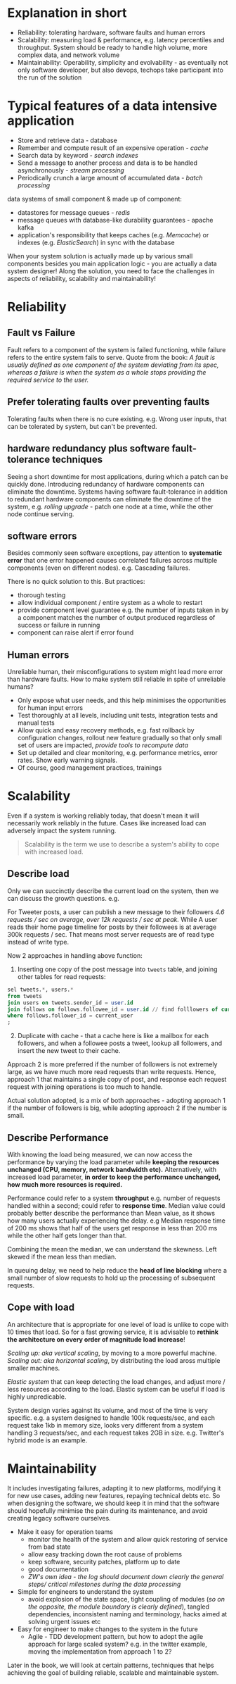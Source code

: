 
# Explanation in short

- Reliability: tolerating hardware, software faults and human errors
- Scalability: measuring load & performance, e.g. latency percentiles and throughput. System should be ready to handle high volume, more complex data, and network volume
- Maintainability: Operability, simplicity and evolvability - as eventually not only software developer, but also devops, techops take participant into the run of the solution

# Typical features of a data intensive application

- Store and retrieve data - database
- Remember and compute result of an expensive operation - *cache*
- Search data by keyword - *search indexes*
- Send a message to another process and data is to be handled asynchronously - *stream processing*
- Periodically crunch a large amount of accumulated data - *batch processing*

data systems of small component & made up of component:
- datastores for message queues - *redis*
- message queues with database-like durability guarantees - apache kafka
- application's responsibility that keeps caches (e.g. *Memcache*) or indexes (e.g. *ElasticSearch*) in sync with the database

When your system solution is actually made up by various small components besides you main application logic - you are actually a data system designer! Along the solution, you need to face the challenges in aspects of reliability, scalability and maintainability!

# Reliability

## Fault vs Failure

Fault refers to a component of the system is failed functioning, while failure refers to the entire system fails to serve. Quote from the book: *A fault is usually defined as one component of the system deviating from its spec, whereas a failure is when the system as a whole stops providing the required service to the user.*
## Prefer tolerating faults over preventing faults
 
Tolerating faults when there is no cure existing. e.g. Wrong user inputs, that can be tolerated by system, but can't be prevented.
## hardware redundancy plus software fault-tolerance techniques

Seeing a short downtime for most applications, during which a patch can be quickly done. Introducing redundancy of hardware components can eliminate the downtime.
Systems having software fault-tolerance in addition to redundant hardware components can eliminate the downtime of the system, e.g. *rolling upgrade* - patch one node at a time, while the other node continue serving.

## software errors

Besides commonly seen software exceptions, pay attention to **systematic error** that one error happened causes correlated failures across multiple components (even on different nodes). e.g. Cascading failures. 

There is no quick solution to this. But practices:
- thorough testing
- allow individual component / entire system as a whole to restart
- provide component level guarantee e.g. the number of inputs taken in by a component matches the number of output produced regardless of success or failure in running
- component can raise alert if error found

## Human errors 

Unreliable human, their misconfigurations to system might lead more error than hardware faults. How to make system still reliable in spite of unreliable humans?

- Only expose what user needs, and this help minimises the opportunities for human input errors
- Test thoroughly at all levels, including unit tests, integration tests and manual tests
- Allow quick and easy recovery methods, e.g. fast rollback by configuration changes, rollout new feature gradually so that only small set of users are impacted, *provide tools to recompute data*
- Set up detailed and clear monitoring, e.g. performance metrics, error rates. Show early warning signals.
- Of course, good management practices, trainings


# Scalability

Even if a system is working reliably today, that doesn't mean it will necessarily work reliably in the future. Cases like increased load can adversely impact the system running. 

> Scalability is the term we use to describe a system's ability to cope with increased load.

## Describe load

Only we can succinctly describe the current load on the system, then we can discuss the growth questions. e.g. 

For Tweeter posts, a user can publish a new message to their followers *4.6 requests / sec on average, over 12k requests / sec at peak.* While A user reads their home page timeline for posts by their followees is at average 300k requests / sec. That means most server requests are of read type instead of write type. 

Now 2 approaches in handling above function:
1. Inserting one copy of the post message into `tweets` table, and joining other tables for read requests:

```sql
sel tweets.*, users.* 
from tweets
join users on tweets.sender_id = user.id 
join follows on follows.followee_id = user.id // find folllowers of current posted tweets writer
where follows.follower_id = current_user
;
```

2. Duplicate with cache - that a cache here is like a mailbox for each followers, and when a followee posts a tweet, lookup all followers, and insert the new tweet to their cache. 

Approach 2 is more preferred if the number of followers is not extremely large, as we have much more read requests than write requests. Hence, approach 1 that maintains a single copy of post, and response each request request with joining operations is too much to handle.

Actual solution adopted, is a mix of both approaches - adopting approach 1 if the number of followers is big, while adopting approach 2 if the number is small. 

## Describe Performance

With knowing the load being measured, we can now access the performance by varying the load parameter while **keeping the resources unchanged (CPU, memory, network bandwidth etc).** Alternatively, with increased load parameter, **in order to keep the performance unchanged, how much more resources is required.**

Performance could refer to a system **throughput** e.g. number of requests handled within a second; could refer to **response time**. Median value could probably better describe the performance than Mean value, as it shows how many users actually experiencing the delay. e.g Median response time of 200 ms shows that half of the users get response in less than 200 ms while the other half gets longer than that. 

Combining the mean the median, we can understand the skewness. Left skewed if the mean less than median. 

In queuing delay, we need to help reduce the **head of line blocking** where a small number of slow requests to hold up the processing of subsequent requests. 

## Cope with load

An architecture that is appropriate for one level of load is unlike to cope with 10 times that load. So for a fast growing service, it is advisable to **rethink the architecture on every order of magnitude load increase**!

*Scaling up: aka vertical scaling*, by moving to a more powerful machine.
*Scaling out: aka horizontal scaling*, by distributing the load aross multiple smaller machines. 

*Elastic system* that can keep detecting the load changes, and adjust more / less resources according to the load. Elastic system can be useful if load is highly unpredicable.

System design varies against its volume, and most of the time is very specific. e.g. a system designed to handle 100k requests/sec, and each request take 1kb in memory size, looks very different from a system handling 3 requests/sec, and each request takes 2GB in size. e.g. Twitter's hybrid mode is an example. 

# Maintainability 

It includes investigating failures, adapting it to new platforms, modifying it for new use cases, adding new features, repaying technical debts etc. So when designing the software, we should keep it in mind that the software should hopefully minimise the pain during its maintenance, and avoid creating legacy software ourselves. 

- Make it easy for operation teams
	- monitor the health of the system and allow quick restoring of service from bad state
	- allow easy tracking down the root cause of problems
	- keep software, security patches, platform up to date
	- good documentation
	- *ZW's own idea - the log should document down clearly the general steps/ critical milestones during the data processing*
- Simple for engineers to understand the system
	- avoid explosion of the state space, tight coupling of modules (*so on the opposite, the module boundary is clearly defined*), tangled dependencies, inconsistent naming and terminology, hacks aimed at solving urgent issues etc 
- Easy for engineer to make changes to the system in the future
	- Agile - TDD development pattern, but how to adopt the agile approach for large scaled system? e.g. in the twitter example, moving the implementation from approach 1 to 2?


Later in the book, we will look at certain patterns, techniques that helps achieving the goal of building reliable, scalable and maintainable system.







